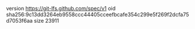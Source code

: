 version https://git-lfs.github.com/spec/v1
oid sha256:9c13dd3264eb9558ccc44405cceefbcafe354c299e5f269f2dcfa75d7053f6aa
size 23911
